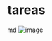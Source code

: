 # tareas
md 
![image](https://github.com/deyraca/tareas/assets/142963383/2e662f35-b9e9-42c1-9bc1-458255ea6094)
